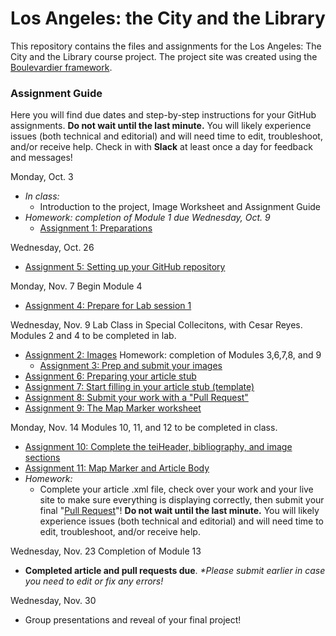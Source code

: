 # Los Angeles: the City and the Library

This repository contains the files and assignments for the Los Angeles: The City and the Library course project. The project site was created using the [Boulevardier framework](https://github.com/kirschbombe/boulevardier). 

### Assignment Guide

Here you will find due dates and step-by-step instructions for your GitHub assignments. **Do not wait until the last minute.** You will likely experience issues (both technical and editorial) and will need time to edit, troubleshoot, and/or receive help. Check in with **Slack** at least once a day for feedback and messages!

Monday, Oct. 3
* _In class:_
   * Introduction to the project, Image Worksheet and Assignment Guide
* _Homework: completion of Module 1 due Wednesday, Oct. 9_ 
   * [Assignment 1: Preparations](https://github.com/CityStoriesUCLA/lyricalmap/wiki/Assignment-01.-Preparations)

Wednesday, Oct. 26
   * [Assignment 5: Setting up your GitHub repository](https://github.com/CityStoriesUCLA/lyricalmap/wiki/Assignment-05.-Setting-up-your-GitHub-repository)

Monday, Nov. 7 Begin Module 4 
   * [Assignment 4: Prepare for Lab session 1](https://github.com/CityStoriesUCLA/lyricalmap/wiki/Assignment-04:-Prepare-for-Lab-session-1)
  
Wednesday, Nov. 9 Lab Class in Special Collecitons, with Cesar Reyes. Modules 2 and 4 to be completed in lab.
   * [Assignment 2: Images](https://github.com/CityStoriesUCLA/lyricalmap/wiki/Assignment-02:-Images)
 Homework: completion of Modules 3,6,7,8, and 9
     * [Assignment 3: Prep and submit your images](https://github.com/CityStoriesUCLA/lyricalmap/wiki/Assignment-03:-Prep-and-submit-your-images)
   * [Assignment 6: Preparing your article stub](https://github.com/CityStoriesUCLA/lyricalmap/wiki/Assignment-06:-Preparing-your-article-stub)
   * [Assignment 7: Start filling in your article stub (template)](https://github.com/CityStoriesUCLA/lyricalmap/wiki/Assignment-07.-Start-filling-in-your-article-stub-(template))
   * [Assignment 8: Submit your work with a "Pull Request"](https://github.com/CityStoriesUCLA/lyricalmap/wiki/Assignment-08.-Submit-your-work-with-a-%22Pull-Request%22)
   * [Assignment 9: The Map Marker worksheet](https://github.com/CityStoriesUCLA/lyricalmap/wiki/Assignment-09.-The-Map-Marker-worksheet)

Monday, Nov. 14 Modules 10, 11, and 12 to be completed in class. 
   * [Assignment 10: Complete the teiHeader, bibliography, and image sections](https://github.com/CityStoriesUCLA/lyricalmap/wiki/Assignment-10:-Complete-the-teiHeader,-bibliography,-and-image-sections)
   * [Assignment 11: Map Marker and Article Body](https://github.com/CityStoriesUCLA/lyricalmap/wiki/Assignment-11:-Map-Marker-and-Article-Body)
* _Homework:_
   * Complete your article .xml file, check over your work and your live site to make sure everything is displaying correctly, then submit your final "[Pull Request](https://github.com/CityStoriesUCLA/lyricalmap/wiki/Assignment-08.-Submit-your-work-with-a-%22Pull-Request%22)"! **Do not wait until the last minute.** You will likely experience issues (both technical and editorial) and will need time to edit, troubleshoot, and/or receive help.


Wednesday, Nov. 23 Completion of Module 13

* **Completed article and pull requests due**. _*Please submit earlier in case you need to edit or fix any errors!_

Wednesday, Nov. 30
   * Group presentations and reveal of your final project! 
